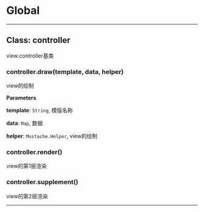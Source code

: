 # Global





* * *

## Class: controller
view.controller基类

### controller.draw(template, data, helper) 

view的绘制

**Parameters**

**template**: `String`, 模版名称

**data**: `Map`, 数据

**helper**: `Mustache.Helper`, view的绘制


### controller.render() 

view的第1层渲染


### controller.supplement() 

view的第2层渲染




* * *










